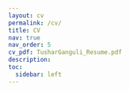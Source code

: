 ```yaml
---
layout: cv
permalink: /cv/
title: CV
nav: true
nav_order: 5
cv_pdf: TusharGanguli_Resume.pdf
description:
toc:
  sidebar: left
---
```

